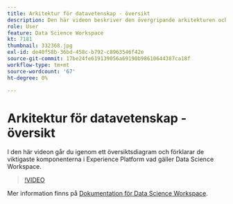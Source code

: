 ```yaml
---
title: Arkitektur för datavetenskap - översikt
description: Den här videon beskriver den övergripande arkitekturen och illustrerar de viktigaste komponenterna i Data Science Workspace i Adobe Experience Platform.
role: User
feature: Data Science Workspace
kt: 7181
thumbnail: 332368.jpg
exl-id: de40f58b-36bd-458c-b792-c8963546f42e
source-git-commit: 17be24fe619139056a69190b98610644387ca18f
workflow-type: tm+mt
source-wordcount: '67'
ht-degree: 0%

---
```


# Arkitektur för datavetenskap - översikt

I den här videon går du igenom ett översiktsdiagram och förklarar de viktigaste komponenterna i Experience Platform vad gäller Data Science Workspace.

>[!VIDEO](https://video.tv.adobe.com/v/332368)

Mer information finns på [Dokumentation för Data Science Workspace](https://experienceleague.adobe.com/docs/experience-platform/data-science-workspace/home.html).
